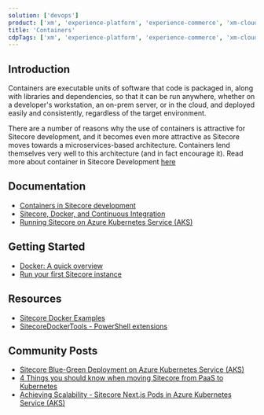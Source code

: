 ```yaml
---
solution: ['devops']
product: ['xm', 'experience-platform', 'experience-commerce', 'xm-cloud']
title: 'Containers'
cdpTags: ['xm', 'experience-platform', 'experience-commerce', 'xm-cloud']
---
```


## Introduction

Containers are executable units of software that code is packaged in, along with libraries and dependencies, so that it can be run anywhere, whether on a developer's workstation, an on-prem server, or in the cloud, and deployed easily and consistently, regardless of the target environment.

There are a number of reasons why the use of containers is attractive for Sitecore development, and it becomes even more attractive as Sitecore moves towards a microservices-based architecture. Containers lend themselves very well to this architecture (and in fact encourage it). Read more about container in Sitecore Development [here](https://doc.sitecore.com/xp/en/developers/100/developer-tools/containers-in-sitecore-development.html)

## Documentation

- [Containers in Sitecore development](https://doc.sitecore.com/xp/en/developers/101/developer-tools/containers-in-sitecore-development.html)
- [Sitecore, Docker, and Continuous Integration](https://www.sitecore.com/knowledge-center/getting-started/sitecore-docker-and-continuous-integration)
- [Running Sitecore on Azure Kubernetes Service (AKS)](https://www.sitecore.com/knowledge-center/getting-started/running-sitecore-on-azure-kubernetes-service)

## Getting Started

- [Docker: A quick overview](https://www.sitecore.com/knowledge-center/getting-started/docker-a-quick-overview)
- [Run your first Sitecore instance](https://doc.sitecore.com/xp/en/developers/101/developer-tools/run-your-first-sitecore-instance.html)

## Resources

- [Sitecore Docker Examples](https://github.com/Sitecore/docker-examples)
- [SitecoreDockerTools - PowerShell extensions ](https://sitecore.myget.org/feed/sc-powershell/package/nuget/SitecoreDockerTools)

## Community Posts

- [Sitecore Blue-Green Deployment on Azure Kubernetes Service (AKS)](https://www.linkedin.com/pulse/sitecore-blue-green-deployment-aks-nambhi-krishnan-dhinakaran/)
- [4 Things you should know when moving Sitecore from PaaS to Kubernetes](https://www.linkedin.com/pulse/4-things-you-should-know-when-moving-sitecore-from-paas-van-tricht/)
- [Achieving Scalability - Sitecore Next.js Pods in Azure Kubernetes Service (AKS)](https://www.linkedin.com/pulse/achieving-scalability-sitecore-nextjs-pods-aks-ramkumar/)
